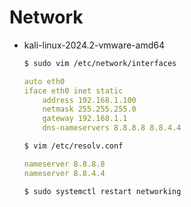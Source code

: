 # Network
- kali-linux-2024.2-vmware-amd64
    ```zsh
    $ sudo vim /etc/network/interfaces
    ```
    ```yaml
    auto eth0
    iface eth0 inet static
        address 192.168.1.100
        netmask 255.255.255.0
        gateway 192.168.1.1
        dns-nameservers 8.8.8.8 8.8.4.4
    ```
    ```zsh
    $ vim /etc/resolv.conf
    ```
    ```yaml
    nameserver 8.8.8.8
    nameserver 8.8.4.4
    ```
    ```zsh
    $ sudo systemctl restart networking
    ```